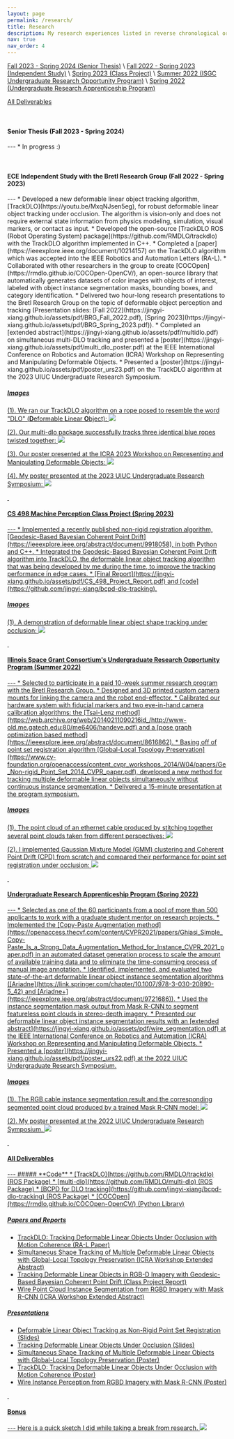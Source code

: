 ```yaml
---
layout: page
permalink: /research/
title: Research
description: My research experiences listed in reverse chronological order.
nav: true
nav_order: 4
---
```


<style>
    /* * {
        margin: 0;
        padding: 0;
    } */
    /* .imgbox {
        display: grid;
        height: 100%;
    } */
    .center-fit {
        max-width: 100%;
        max-height: 100vh;
        margin: auto;
    }
</style>

[Fall 2023 - Spring 2024 (Senior Thesis)](#Fall-2023-Spring-2024) \\
[Fall 2022 - Spring 2023 (Independent Study)](#Fall-2022-Spring-2023) \\
[Spring 2023 (Class Project)](#Spring-2023) \\
[Summer 2022 (ISGC Undergraduate Research Opportunity Program)](#Summer-2022) \\
[Spring 2022 (Undergraduate Research Apprenticeship Program)](#Spring-2022)

[All Deliverables](#deliverables)

&nbsp;

<!-- ##### **Senior Thesis (Fall 2023 - Spring 2024)** -->
<h4 id="Fall-2023-Spring-2024"><strong>Senior Thesis (Fall 2023 - Spring 2024)</strong></h4>
---
* In progress :)

&nbsp;

<!-- ##### **ECE Independent Study with the Bretl Research Group (Fall 2022 - Spring 2023)** -->
<h4 id="Fall-2022-Spring-2023"><strong>ECE Independent Study with the Bretl Research Group (Fall 2022 - Spring 2023)</strong></h4>
---
* Developed a new deformable linear object tracking algorithm, [TrackDLO](https://youtu.be/MxqNJsen5eg), for robust deformable linear object tracking under occlusion. The algorithm is vision-only and does not require external state information from physics modeling, simulation, visual markers, or contact as input.
* Developed the open-source [TrackDLO ROS (Robot Operating System) package](https://github.com/RMDLO/trackdlo) with the TrackDLO algorithm implemented in C++.
* Completed a [paper](https://ieeexplore.ieee.org/document/10214157) on the TrackDLO algorithm which was accepted into the IEEE Robotics and Automation Letters (RA-L).
* Collaborated with other researchers in the group to create [COCOpen](https://rmdlo.github.io/COCOpen-OpenCV/), an open-source library that automatically generates datasets of color images with objects of interest, labeled with object instance segmentation masks, bounding boxes, and category identification.
* Delivered two hour-long research presentations to the Bretl Research Group on the topic of deformable object perception and tracking (Presentation slides: [Fall 2022](https://jingyi-xiang.github.io/assets/pdf/BRG_Fall_2022.pdf), [Spring 2023](https://jingyi-xiang.github.io/assets/pdf/BRG_Spring_2023.pdf)).
* Completed an [extended abstract](https://jingyi-xiang.github.io/assets/pdf/multidlo.pdf) on simultaneous multi-DLO tracking and presented a [poster](https://jingyi-xiang.github.io/assets/pdf/multi_dlo_poster.pdf) at the IEEE International Conference on Robotics and Automation (ICRA) Workshop on Representing and Manipulating Deformable Objects.
* Presented a [poster](https://jingyi-xiang.github.io/assets/pdf/poster_urs23.pdf) on the TrackDLO algorithm at the 2023 UIUC Undergraduate Research Symposium.

##### <u>Images
<!-- <p align="center">
    <img src="../assets/img/dlo.jpg" height="175" /> <img src="../assets/img/multidlo_result.png" height="175" />
</p> -->
<!-- <p align="center">
    <img src="../assets/img/multi_dlo_poster.png" height="278" /> <img src="../assets/img/poster_urs23.png" height="278" />
</p> -->
(1). We ran our TrackDLO algorithm on a rope posed to resemble the word "DLO" (**D**eformable **L**inear **O**bject):
<img class="center-fit" src="../assets/img/dlo.jpg"/> 

(2). Our [multi-dlo package](https://github.com/RMDLO/multi-dlo) successfully tracks three identical blue ropes twisted together:
<img class="center-fit" src="../assets/img/multidlo_result.png" />

(3). Our poster presented at the ICRA 2023 Workshop on Representing and Manipulating Deformable Objects:
<a href="https://jingyi-xiang.github.io/assets/pdf/multi_dlo_poster.pdf"><img class="center-fit" src="../assets/img/multi_dlo_poster.png" />

(4). My poster presented at the 2023 UIUC Undergraduate Research Symposium:
<a href="https://jingyi-xiang.github.io/assets/pdf/poster_urs23.pdf"><img class="center-fit" src="../assets/img/poster_urs23.png" />

&nbsp;

<!-- ##### **CS 498 Machine Perception Class Project (Spring 2023)** -->
<h4 id="Spring-2023"><strong>CS 498 Machine Perception Class Project (Spring 2023)</strong></h4>
---
* Implemented a recently published non-rigid registration algorithm, [Geodesic-Based Bayesian Coherent Point Drift](https://ieeexplore.ieee.org/abstract/document/9918058), in both Python and C++.
* Integrated the Geodesic-Based Bayesian Coherent Point Drift algorithm into TrackDLO, the deformable linear object tracking algorithm that was being developed by me during the time, to improve the tracking performance in edge cases.
* [Final Report](https://jingyi-xiang.github.io/assets/pdf/CS_498_Project_Report.pdf) and [code](https://github.com/jingyi-xiang/bcpd-dlo-tracking).

##### <u>Images
<!-- <p align="center">
    <img src="../assets/img/gbcpd_tracking.png" height="240" /> <img src="../assets/img/algo_block.png" height="240" />
</p> -->
(1). A demonstration of deformable linear object shape tracking under occlusion:
<img class="center-fit" src="../assets/img/gbcpd_tracking.png" /> 

&nbsp;

<!-- ##### **Illinois Space Grant Consortium's Undergraduate Research Opportunity Program (Summer 2022)** -->
<h4 id="Summer-2022"><strong>Illinois Space Grant Consortium's Undergraduate Research Opportunity Program (Summer 2022)</strong></h4>
---
* Selected to participate in a paid 10-week summer research program with the Bretl Research Group.
* Designed and 3D printed custom camera mounts for linking the camera and the robot end-effector.
* Calibrated our hardware system with fiducial markers and two eye-in-hand camera calibration algorithms: the [Tsai-Lenz method](https://web.archive.org/web/20140211090216id_/http://www-old.me.gatech.edu:80/me6406/handeye.pdf) and a [pose graph optimization based method](https://ieeexplore.ieee.org/abstract/document/8616862).
* Basing off of point set registration algorithm [Global-Local Topology Preservation](https://www.cv-foundation.org/openaccess/content_cvpr_workshops_2014/W04/papers/Ge_Non-rigid_Point_Set_2014_CVPR_paper.pdf), developed a new method for tracking multiple deformable linear objects simultaneously without continuous instance segmentation.
* Delivered a 15-minute presentation at the program symposium.

##### <u>Images
<!-- <p align="center">
    <img src="../assets/img/wire_stacked_pc.png" height="280" /> <img src="../assets/img/gmm_cpd.png" height="280" />
</p> -->
(1). The point cloud of an ethernet cable produced by stitching together several point clouds taken from different perspectives:
<img class="center-fit" src="../assets/img/wire_stacked_pc.png"/> 

(2). I implemented Gaussian Mixture Model (GMM) clustering and [Coherent Point Drift](https://proceedings.neurips.cc/paper/2006/file/3b2d8f129ae2f408f2153cd9ce663043-Paper.pdf) (CPD) from scratch and compared their performance for point set registration under occlusion:
<img class="center-fit" src="../assets/img/gmm_cpd.png"/> 

&nbsp;

<!-- ##### **Undergraduate Research Apprenticeship Program (Spring 2022)** -->
<h4 id="Spring-2022"><strong>Undergraduate Research Apprenticeship Program (Spring 2022)</strong></h4>
---
* Selected as one of the 60 participants from a pool of more than 500 applicants to work with a graduate student mentor on research projects.
* Implemented the [Copy-Paste Augmentation method](https://openaccess.thecvf.com/content/CVPR2021/papers/Ghiasi_Simple_Copy-Paste_Is_a_Strong_Data_Augmentation_Method_for_Instance_CVPR_2021_paper.pdf) in an automated dataset generation process to scale the amount of available training data and to eliminate the time-consuming process of manual image annotation.
* Identified, implemented, and evaluated two state-of-the-art deformable linear object instance segmentation algorithms ([Ariadne](https://link.springer.com/chapter/10.1007/978-3-030-20890-5_42) and [Ariadne+](https://ieeexplore.ieee.org/abstract/document/9721686)).
* Used the instance segmentation mask output from Mask R-CNN to segment featureless point clouds in stereo-depth imagery.
* Presented our deformable linear object instance segmentation results with an [extended abstract](https://jingyi-xiang.github.io/assets/pdf/wire_segmentation.pdf) at the IEEE International Conference on Robotics and Automation (ICRA) Workshop on Representing and Manipulating Deformable Objects.
* Presented a [poster](https://jingyi-xiang.github.io/assets/pdf/poster_urs22.pdf) at the 2022 UIUC Undergraduate Research Symposium.

##### <u>Images
<!-- <p align="center">
    <img src="../assets/img/segmentation_rgb_pc.png" height="300" /> <img src="../assets/img/poster_urs22.png" height="300" />
</p> -->
(1). The RGB cable instance segmentation result and the corresponding segmented point cloud produced by a trained Mask R-CNN model:
<img class="center-fit" src="../assets/img/segmentation_rgb_pc.png"/> 

(2). My poster presented at the 2022 UIUC Undergraduate Research Symposium.
<a href="https://jingyi-xiang.github.io/assets/pdf/poster_urs22.pdf"><img class="center-fit" src="../assets/img/poster_urs22.png" />

&nbsp;

<h4 id="deliverables"><strong>All Deliverables</strong></h4>
---
##### **Code**
* [TrackDLO](https://github.com/RMDLO/trackdlo) (ROS Package)
* [multi-dlo](https://github.com/RMDLO/multi-dlo) (ROS Package)
* [BCPD for DLO tracking](https://github.com/jingyi-xiang/bcpd-dlo-tracking) (ROS Package)
* [COCOpen](https://rmdlo.github.io/COCOpen-OpenCV/) (Python Library)

##### **Papers and Reports**
* [TrackDLO: Tracking Deformable Linear Objects Under Occlusion with Motion Coherence](https://ieeexplore.ieee.org/document/10214157) (RA-L Paper)
* [Simultaneous Shape Tracking of Multiple Deformable Linear Objects with Global-Local Topology Preservation](https://jingyi-xiang.github.io/assets/pdf/multidlo.pdf) (ICRA Workshop Extended Abstract)
* [Tracking Deformable Linear Objects in RGB-D Imagery with Geodesic-Based Bayesian Coherent Point Drift](https://jingyi-xiang.github.io/assets/pdf/CS_498_Project_Report.pdf) (Class Project Report)
* [Wire Point Cloud Instance Segmentation from RGBD Imagery with Mask R-CNN](https://jingyi-xiang.github.io/assets/pdf/wire_segmentation.pdf) (ICRA Workshop Extended Abstract)

##### **Presentations**
* [Deformable Linear Object Tracking as Non-Rigid Point Set Registration](https://jingyi-xiang.github.io/assets/pdf/BRG_Spring_2023.pdf) (Slides)
* [Tracking Deformable Linear Objects Under Occlusion](https://jingyi-xiang.github.io/assets/pdf/BRG_Fall_2022.pdf) (Slides)
* [Simultaneous Shape Tracking of Multiple Deformable Linear Objects with Global-Local Topology Preservation](https://jingyi-xiang.github.io/assets/pdf/multi_dlo_poster.pdf) (Poster)
* [TrackDLO: Tracking Deformable Linear Objects Under Occlusion with Motion Coherence](https://jingyi-xiang.github.io/assets/pdf/poster_urs23.pdf) (Poster)
* [Wire Instance Perception from RGBD Imagery with Mask R-CNN](https://jingyi-xiang.github.io/assets/pdf/poster_urs22.pdf) (Poster)

&nbsp;

<!-- ##### **Bonus** -->
<h4 id="Bonus"><strong>Bonus</strong></h4>
---
Here is a quick sketch I did while taking a break from research.
<!-- <p align="left">
    <img src="../assets/img/sketch.jpg" height="300" /> 
</p> -->
<img class="center-fit" src="../assets/img/sketch.jpg"/> 
